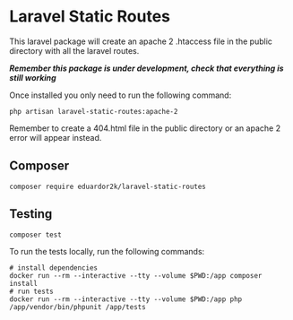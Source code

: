 # Laravel Static Routes

This laravel package will create an apache 2 .htaccess file in the public directory with all the laravel routes.

***Remember this package is under development, check that everything is still working***

Once installed you only need to run the following command:

    php artisan laravel-static-routes:apache-2

Remember to create a 404.html file in the public directory or an apache 2 error will appear instead.

## Composer

    composer require eduardor2k/laravel-static-routes

## Testing

    composer test

To run the tests locally, run the following commands:

    # install dependencies
    docker run --rm --interactive --tty --volume $PWD:/app composer install
    # run tests
    docker run --rm --interactive --tty --volume $PWD:/app php /app/vendor/bin/phpunit /app/tests